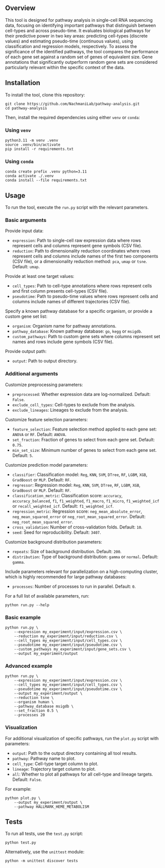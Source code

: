 ## Overview

This tool is designed for pathway analysis in single-cell RNA sequencing data, focusing on identifying important pathways that distinguish between cell-types and across pseudo-time.
It evaluates biological pathways for their predictive power in two key areas: predicting cell-types (discrete values) and estimating pseudo-time (continuous values), using classification and regression models, respectively.
To assess the significance of the identified pathways, the tool compares the performance of each gene set against a random set of genes of equivalent size.
Gene annotations that significantly outperform random gene sets are considered particularly relevant within the specific context of the data.


## Installation

To install the tool, clone this repository:

```
git clone https://github.com/NachmaniLab/pathway-analysis.git
cd pathway-analysis
```

Then, install the required dependencies using either `venv` or `conda`:

### Using `venv`

```
python3.11 -m venv .venv
source .venv/bin/activate
pip install -r requirements.txt
```

### Using `conda`

```
conda create prefix .venv python=3.11
conda activate ./.venv
conda install --file requirements.txt
```


## Usage

To run the tool, execute the `run.py` script with the relevant parameters.

### Basic arguments

Provide input data:

* `expression`: Path to single-cell raw expression data where rows represent cells and columns represent gene symbols (CSV file).
* `reduction`: Path to dimensionality reduction coordinates where rows represent cells and columns include names of the first two components (CSV file), or a dimensionality reduction method: `pca`, `umap` or `tsne`. Default: `umap`.

Provide at least one target values:

* `cell_types`: Path to cell-type annotations where rows represent cells and first column presents cell-types (CSV file).
* `pseudotime`: Path to pseudo-time values where rows represent cells and columns include names of different trajectories (CSV file).

Specify a known pathway database for a specific organism, or provide a custom gene set list:

* `organism`: Organism name for pathway annotations.
* `pathway_database`: Known pathway database: `go`, `kegg` or `msigdb`.
* `custom_pathways`: Path to custom gene sets where columns represent set names and rows include gene symbols (CSV file).

Provide output path:

* `output`: Path to output directory.

### Additional arguments

Customize preprocessing parameters:

* `preprocessed`: Whether expression data are log-normalized. Default: `False`.
* `exclude_cell_types`: Cell-types to exclude from the analysis.
* `exclude_lineages`: Lineages to exclude from the analysis.

Customize feature selection parameters:

* `feature_selection`: Feature selection method applied to each gene set: `ANOVA` or `RF`. Default: `ANOVA`.
* `set_fraction`: Fraction of genes to select from each gene set. Default: `0.75`.
* `min_set_size`: Minimum number of genes to select from each gene set. Default: `5`.

Customize prediction model parameters:

* `classifier`: Classification model: `Reg`, `KNN`, `SVM`, `DTree`, `RF`, `LGBM`, `XGB`, `GradBoost` or `MLP`. Default: `RF`.
* `regressor`: Regression model: `Reg`, `KNN`, `SVM`, `DTree`, `RF`, `LGBM`, `XGB`, `GradBoost` or `MLP`. Default: `RF`.
* `classification_metric`: Classification score: `accuracy`, `accuracy_balanced`, `f1`, `f1_weighted`, `f1_macro`, `f1_micro`, `f1_weighted_icf` or `recall_weighted_icf`. Default: `f1_weighted_icf`.
* `regression_metric`: Regression score: `neg_mean_absolute_error`, `neg_mean_squared_error` or `neg_root_mean_squared_error`. Default: `neg_root_mean_squared_error`.
* `cross_validation`: Number of cross-validation folds. Default: `10`.
* `seed`: Seed for reproducibility. Default: `3407`.

Customize background distribution parameters:

* `repeats`: Size of background distribution. Default: `200`.
* `distribution`: Type of background distribution: `gamma` or `normal`. Default: `gamma`.

Include parameters relevant for parallelization on a high-computing cluster, which is highly recommended for large pathway databases:

* `processes`: Number of processes to run in parallel. Default: `0`.

For a full list of available parameters, run:

```
python run.py --help
```

### Basic example

```
python run.py \
    --expression my_experiment/input/expression.csv \
    --reduction my_experiment/input/reduction.csv \
    --cell_types my_experiment/input/cell_types.csv \
    --pseudotime my_experiment/input/pseudotime.csv \
    --custom_pathways my_experiment/input/gene_sets.csv \
    --output my_experiment/output
```

### Advanced example

```
python run.py \
    --expression my_experiment/input/expression.csv \
    --cell_types my_experiment/input/cell_types.csv \
    --pseudotime my_experiment/input/pseudotime.csv \
    --output my_experiment/output \
    --reduction tsne \
    --organism human \
    --pathway_database msigdb \
    --set_fraction 0.5 \
    --processes 20
```

### Visualization

For additional visualization of specific pathways, run the `plot.py` script with parameters:

* `output`: Path to the output directory containing all tool results.
* `pathway`: Pathway name to plot.
* `cell_type`: Cell-type target column to plot.
* `lineage`: Trajectory target column to plot.
* `all`: Whether to plot all pathways for all cell-type and lineage targets. Default: `False`.

For example:

```
python plot.py \
    --output my_experiment/output \
    --pathway HALLMARK_HEME_METABOLISM
```


## Tests

To run all tests, use the `test.py` script:

```
python test.py
```

Alternatively, use the `unittest` module:

```
python -m unittest discover tests
```


